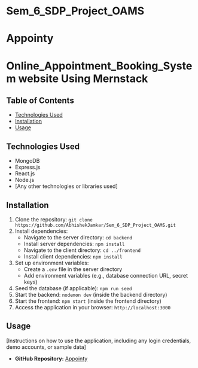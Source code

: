 # Sem_6_SDP_Project_OAMS

#                     Appointy
# Online_Appointment_Booking_System website Using Mernstack 


## Table of Contents

- [Technologies Used](#technologies-used)
- [Installation](#installation)
- [Usage](#usage)


## Technologies Used

- MongoDB
- Express.js
- React.js
- Node.js
- [Any other technologies or libraries used]

## Installation

1. Clone the repository: `git clone https://github.com/AbhishekJamkar/Sem_6_SDP_Project_OAMS.git`
2. Install dependencies:
   - Navigate to the server directory: `cd backend`
   - Install server dependencies: `npm install`
   - Navigate to the client directory: `cd ../frontend`
   - Install client dependencies: `npm install`
3. Set up environment variables:
   - Create a `.env` file in the server directory
   - Add environment variables (e.g., database connection URL, secret keys)
4. Seed the database (if applicable): `npm run seed`
5. Start the backend: `nodemon dev` (inside the backend directory)
6. Start the frontend: `npm start` (inside the frontend directory)
7. Access the application in your browser: `http://localhost:3000`

## Usage

[Instructions on how to use the application, including any login credentials, demo accounts, or sample data]

- **GitHub Repository:** [Appointy](https://github.com/AbhishekJamkar/Sem_6_SDP_Project_OAMS.git)

